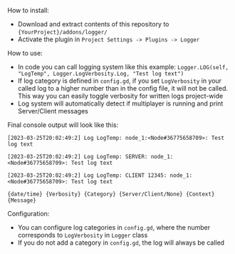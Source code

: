How to install:
- Download and extract contents of this repository to `{YourProject}/addons/logger/`
- Activate the plugin in `Project Settings -> Plugins -> Logger`

How to use:
- In code you can call logging system like this example: `Logger.LOG(self, "LogTemp", Logger.LogVerbosity.Log, "Test log text")`
- If log category is defined in `config.gd`, if you set `LogVerbosity` in your called log to a higher number than in the config file, it will not be called. This way you can easily toggle verbosity for written logs project-wide
- Log system will automatically detect if multiplayer is running and print Server/Client messages

Final console output will look like this:

`[2023-03-25T20:02:49:2] Log LogTemp: node_1:<Node#36775658709>: Test log text`

`[2023-03-25T20:02:49:2] Log LogTemp: SERVER: node_1:<Node#36775658709>: Test log text`

`[2023-03-25T20:02:49:2] Log LogTemp: CLIENT 12345: node_1:<Node#36775658709>: Test log text`

`{date/time} {Verbosity} {Category} {Server/Client/None} {Context} {Message}`


Configuration:
- You can configure log categories in `config.gd`, where the number corresponds to `LogVerbosity` in `Logger` class
- If you do not add a category in `config.gd`, the log will always be called

